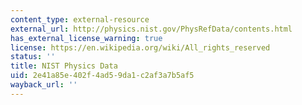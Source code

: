 ```yaml
---
content_type: external-resource
external_url: http://physics.nist.gov/PhysRefData/contents.html
has_external_license_warning: true
license: https://en.wikipedia.org/wiki/All_rights_reserved
status: ''
title: NIST Physics Data
uid: 2e41a85e-402f-4ad5-9da1-c2af3a7b5af5
wayback_url: ''
---
```

